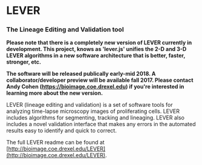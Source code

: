# **LEVER**
### The Lineage Editing and Validation tool

**Please note that there is a completely new version of LEVER currently in development.
This project, knows as 'lever.js' unifies the 2-D and 3-D LEVER algorithms in a 
new software architecture that is better, faster, stronger, etc.**

**The software will be released publically early-mid 2018. A collaborator/developer
preview will be available fall 2017. Please contact Andy Cohen (https://bioimage.coe.drexel.edu) if you're interested 
in learning more about the new version.**


LEVER (lineage editing and validation) is a set of software tools for analyzing 
time-lapse microscopy images of proliferating cells. LEVER includes algorithms for 
segmenting, tracking and lineaging. LEVER also includes a novel validation 
interface that makes any errors in the automated results easy to identify and quick
to correct.

The full LEVER readme can be found at [http://bioimage.coe.drexel.edu/LEVER](http://bioimage.coe.drexel.edu/LEVER).